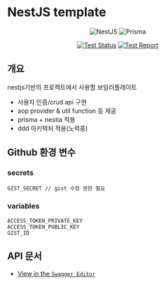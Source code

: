 # NestJS template

<div align=center>

![NestJS](https://img.shields.io/badge/nestjs-%23E0234E.svg?style=for-the-badge&logo=nestjs&logoColor=white)
![Prisma](https://img.shields.io/badge/Prisma-3982CE?style=for-the-badge&logo=Prisma&logoColor=white)

[![Test Status](https://github.com/industriously/account-server/actions/workflows/push_test_report.yml/badge.svg)](https://github.com/industriously/account-server/actions/workflows/push_test_report.yml)
[![Test Report](https://img.shields.io/endpoint?url=https://gist.githubusercontent.com/industriously/6c52fea04bb0438d9557e0959bbec5ec/raw/coverage_account.json)](https://industriously.github.io/account-server)

</div>

## 개요

nestjs기반의 프로젝트에서 사용할 보일러플레이트

- 사용자 인증/crud api 구현
- aop provider & util function 등 제공
- prisma + nestia 적용
- ddd 아키텍처 적용(노력중)

## Github 환경 변수

### secrets

```
GIST_SECRET // gist 수정 권한 필요
```

### variables

```
ACCESS_TOKEN_PRIVATE_KEY
ACCESS_TOKEN_PUBLIC_KEY
GIST_ID
```

## API 문서

- [View in the `Swagger Editor`](https://editor.swagger.io/?url=https://raw.githubusercontent.com/industriously/account-server/main/swagger.json)
